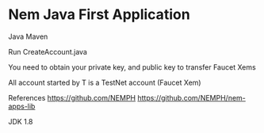# Nem Java First Application
Java Maven

Run CreateAccount.java

You need to obtain your private key, and public key to transfer Faucet Xems

All account started by T is a TestNet account (Faucet Xem)

References
https://github.com/NEMPH
https://github.com/NEMPH/nem-apps-lib

JDK 1.8